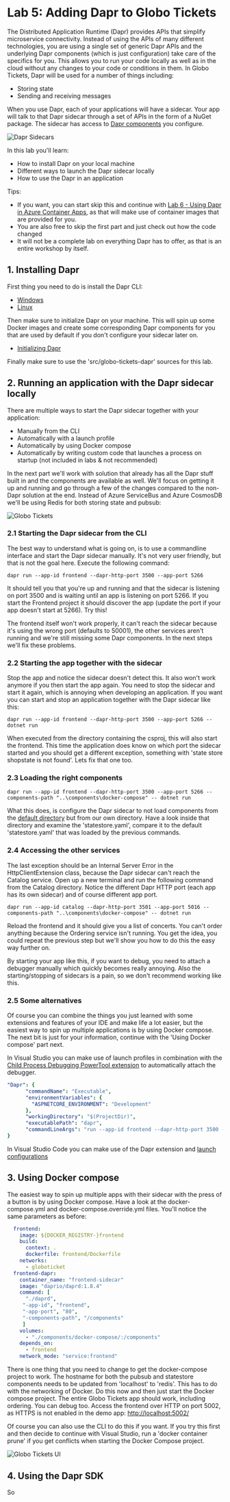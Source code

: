 # Lab 5: Adding Dapr to Globo Tickets

The Distributed Application Runtime (Dapr) provides APIs that simplify microservice connectivity. Instead of using the APIs of many different technologies, you are using a single set of generic Dapr APIs and the underlying Dapr components (which is just configuration) take care of the specifics for you. This allows you to run your code locally as well as in the cloud without any changes to your code or conditions in them. In Globo Tickets, Dapr will be used for a number of things including:

- Storing state
- Sending and receiving messages

When you use Dapr, each of your applications will have a sidecar. Your app will talk to that Dapr sidecar through a set of APIs in the form of a NuGet package.
The sidecar has access to [Dapr components](https://docs.dapr.io/concepts/components-concept/) you configure.

![Dapr Sidecars](img/dapr-sidecars.png)

In this lab you'll learn:

- How to install Dapr on your local machine
- Different ways to launch the Dapr sidecar locally
- How to use the Dapr in an application

Tips:

- If you want, you can start skip this and continue with [Lab 6 - Using Dapr in Azure Container Apps](/labs/using-dapr-aca.md), as that will make use of container images that are provided for you.
- You are also free to skip the first part and just check out how the code changed
- It will not be a complete lab on everything Dapr has to offer, as that is an entire workshop by itself.

## 1. Installing Dapr

First thing you need to do is install the Dapr CLI:

- [Windows](https://docs.dapr.io/getting-started/install-dapr-cli/#tabs-2-windows)
- [Linux](https://docs.dapr.io/getting-started/install-dapr-cli/#tabs-2-linux)

Then make sure to initialize Dapr on your machine. This will spin up some Docker images and create some corresponding Dapr components for you that are used by default if you don't configure your sidecar later on.

- [Initializing Dapr](https://docs.dapr.io/getting-started/install-dapr-selfhost/)

Finally make sure to use the 'src/globo-tickets-dapr' sources for this lab.

## 2. Running an application with the Dapr sidecar locally

There are multiple ways to start the Dapr sidecar together with your application:

- Manually from the CLI
- Automatically with a launch profile
- Automatically by using Docker compose
- Automatically by writing custom code that launches a process on startup (not included in labs & not recommended)

In the next part we'll work with solution that already has all the Dapr stuff built in and the components are available as well. We'll focus on getting it up and running and go through a few of the changes compared to the non-Dapr solution at the end. Instead of Azure ServiceBus and Azure CosmosDB we'll be using Redis for both storing state and pubsub:

![Globo Tickets](img/globotickets-local.png)

### 2.1 Starting the Dapr sidecar from the CLI

The best way to understand what is going on, is to use a commandline interface and start the Dapr sidecar manually. It's not very user friendly, but that is not the goal here. Execute the following command:

`dapr run --app-id frontend --dapr-http-port 3500 --app-port 5266`

It should tell you that you're up and running and that the sidecar is listening on port 3500 and is waiting until an app is listening on port 5266. If you start the Frontend project it should discover the app (update the port if your app doesn't start at 5266). Try this!

The frontend itself won't work properly, it can't reach the sidecar because it's using the wrong port (defaults to 50001), the other services aren't running and we're still missing some Dapr components. In the next steps we'll fix these problems.

### 2.2 Starting the app together with the sidecar

Stop the app and notice the sidecar doesn't detect this. It also won't work anymore if you then start the app again. You need to stop the sidecar and start it again, which is annoying when developing an application. If you want you can start and stop an application together with the Dapr sidecar like this:

`dapr run --app-id frontend --dapr-http-port 3500 --app-port 5266 -- dotnet run`

When executed from the directory containing the csproj, this will also start the frontend. This time the application does know on which port the sidecar started and you should get a different exception, something with 'state store shopstate is not found'. Lets fix that one too.

### 2.3 Loading the right components

`dapr run --app-id frontend --dapr-http-port 3500 --app-port 5266 --components-path "..\components\docker-compose" -- dotnet run`

What this does, is configure the Dapr sidecar to not load components from the [default directory](https://docs.dapr.io/getting-started/install-dapr-selfhost/#step-5-verify-components-directory-has-been-initialized) but from our own directory. Have a look inside that directory and examine the 'statestore.yaml', compare it to the default 'statestore.yaml' that was loaded by the previous commands.

### 2.4 Accessing the other services

The last exception should be an Internal Server Error in the HttpClientExtension class, because the Dapr sidecar can't reach the Catalog service. Open up a new terminal and run the following command from the Catalog directory. Notice the different Dapr HTTP port (each app has its own sidecar) and of course different app port.

`dapr run --app-id catalog --dapr-http-port 3501 --app-port 5016 --components-path "..\components\docker-compose" -- dotnet run`

Reload the frontend and it should give you a list of concerts. You can't order anything because the Ordering service isn't running. You get the idea, you could repeat the previous step but we'll show you how to do this the easy way further on.

By starting your app like this, if you want to debug, you need to attach a debugger manually which quickly becomes really annoying. Also the starting/stopping of sidecars is a pain, so we don't recommend working like this.

### 2.5 Some alternatives

Of course you can combine the things you just learned with some extensions and features of your IDE and make life a lot easier, but the easiest way to spin up multiple applications is by using Docker compose. The next bit is just for your information, continue with the 'Using Docker compose' part next.

In Visual Studio you can make use of launch profiles in combination with the [Child Process Debugging PowerTool extension](https://marketplace.visualstudio.com/items?itemName=vsdbgplat.MicrosoftChildProcessDebuggingPowerTool) to automatically attach the debugger.

```yaml
"Dapr": {
      "commandName": "Executable",
      "environmentVariables": {
        "ASPNETCORE_ENVIRONMENT": "Development"
      },
      "workingDirectory": "$(ProjectDir)",
      "executablePath": "dapr",
      "commandLineArgs": "run --app-id frontend --dapr-http-port 3500 --app-port 5266 --components-path ..\\components\\docker-compose -- dotnet run"
}
```

In Visual Studio Code you can make use of the Dapr extension and [launch configurations](https://docs.dapr.io/developing-applications/ides/vscode/vscode-how-to-debug-multiple-dapr-apps/)

## 3. Using Docker compose

The easiest way to spin up multiple apps with their sidecar with the press of a button is by using Docker compose. Have a look at the docker-compose.yml and docker-compose.override.yml files.
You'll notice the same parameters as before:

```yaml
  frontend:
    image: ${DOCKER_REGISTRY-}frontend
    build:
      context: .
      dockerfile: frontend/Dockerfile
    networks:
      - globoticket
  frontend-dapr:
    container_name: "frontend-sidecar"
    image: "daprio/daprd:1.8.4"
    command: [
      "./daprd",
     "-app-id", "frontend",
     "-app-port", "80",
     "-components-path", "/components"
     ]
    volumes:
      - "./components/docker-compose/:/components"
    depends_on:
      - frontend
    network_mode: "service:frontend"
```

There is one thing that you need to change to get the docker-compose project to work. The hostname for both the pubsub and statestore components needs to be updated from 'localhost' to 'redis'. This has to do with the networking of Docker. Do this now and then just start the Docker compose project. The entire Globo Tickets app should work, including ordering. You can debug too. Access the frontend over HTTP on port 5002, as HTTPS is not enabled in the demo app: [http://localhost:5002/](http://localhost:5002/)

Of course you can also use the CLI to do this if you want. If you try this first and then decide to continue with Visual Studio, run a 'docker container prune' if you get conflicts when starting the Docker Compose project.

![Globo Tickets UI](img/portal-3.png)

## 4. Using the Dapr SDK

So
